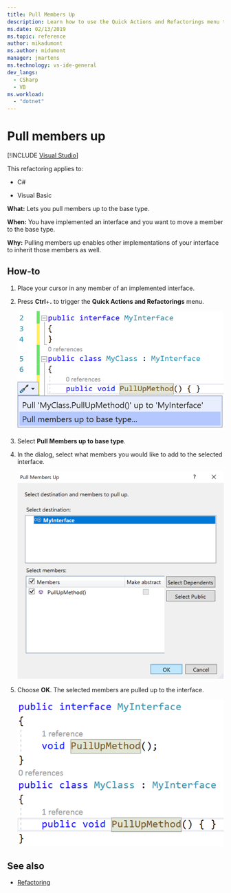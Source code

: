 ```yaml
---
title: Pull Members Up
description: Learn how to use the Quick Actions and Refactorings menu to pull members up to the base type.
ms.date: 02/13/2019
ms.topic: reference
author: mikadumont
ms.author: midumont 
manager: jmartens
ms.technology: vs-ide-general
dev_langs:
  - CSharp
  - VB
ms.workload:
  - "dotnet"
---
```

# Pull members up

 [!INCLUDE [Visual Studio](~/includes/applies-to-version/vs-windows-only.md)]

This refactoring applies to:

- C#

- Visual Basic

**What:** Lets you pull members up to the base type.

**When:** You have implemented an interface and you want to move a member to the base type.

**Why:** Pulling members up enables other implementations of your interface to inherit those members as well.

## How-to

1. Place your cursor in any member of an implemented interface.
2. Press **Ctrl**+**.** to trigger the **Quick Actions and Refactorings** menu.

   ![Pull Members up](media/pull-members-up.png)

2. Select **Pull Members up to base type**.

3. In the dialog, select what members you would like to add to the selected interface.

   ![Pull Member up](media/pull-members-up-dialog.png)

4. Choose **OK**. The selected members are pulled up to the interface.

   ![Pull Member up completed](media/pull-members-up-completed.png)

## See also

- [Refactoring](../refactoring-in-visual-studio.md)
